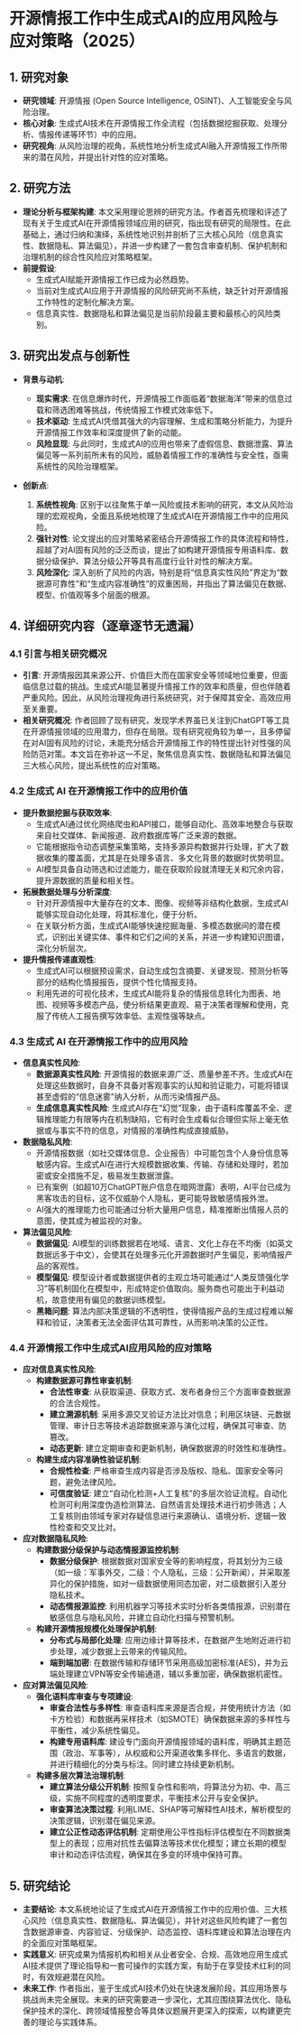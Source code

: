  # 开源情报工作中生成式AI的应用风险与应对策略（2025）

## 1. 研究对象

-   **研究领域**: 开源情报 (Open Source Intelligence, OSINT)、人工智能安全与风险治理。
-   **核心对象**: 生成式AI技术在开源情报工作全流程（包括数据挖掘获取、处理分析、情报传递等环节）中的应用。
-   **研究视角**: 从风险治理的视角，系统性地分析生成式AI融入开源情报工作所带来的潜在风险，并提出针对性的应对策略。

## 2. 研究方法

-   **理论分析与框架构建**: 本文采用理论思辨的研究方法。作者首先梳理和评述了现有关于生成式AI在开源情报领域应用的研究，指出现有研究的局限性。在此基础上，通过归纳和演绎，系统性地识别并剖析了三大核心风险（信息真实性、数据隐私、算法偏见），并进一步构建了一套包含审查机制、保护机制和治理机制的综合性风险应对策略框架。
-   **前提假设**:
    -   生成式AI赋能开源情报工作已成为必然趋势。
    -   当前对生成式AI应用于开源情报的风险研究尚不系统，缺乏针对开源情报工作特性的定制化解决方案。
    -   信息真实性、数据隐私和算法偏见是当前阶段最主要和最核心的风险类别。

## 3. 研究出发点与创新性

-   **背景与动机**:
    -   **现实需求**: 在信息爆炸时代，开源情报工作面临着“数据海洋”带来的信息过载和筛选困难等挑战，传统情报工作模式效率低下。
    -   **技术驱动**: 生成式AI凭借其强大的内容理解、生成和策略分析能力，为提升开源情报工作效率和深度提供了新的动能。
    -   **风险显现**: 与此同时，生成式AI的应用也带来了虚假信息、数据泄露、算法偏见等一系列前所未有的风险，威胁着情报工作的准确性与安全性，亟需系统性的风险治理框架。

-   **创新点**:
    1.  **系统性视角**: 区别于以往聚焦于单一风险或技术影响的研究，本文从风险治理的宏观视角，全面且系统地梳理了生成式AI在开源情报工作中的应用风险。
    2.  **强针对性**: 论文提出的应对策略紧密结合开源情报工作的具体流程和特性，超越了对AI固有风险的泛泛而谈，提出了如构建开源情报专用语料库、数据分级保护、算法分级公开等具有高度行业针对性的解决方案。
    3.  **风险深化**: 深入剖析了风险的内涵，特别是将“信息真实性风险”界定为“数据源可靠性”和“生成内容准确性”的双重困局，并指出了算法偏见在数据、模型、价值观等多个层面的根源。

## 4. 详细研究内容（逐章逐节无遗漏）

### 4.1 引言与相关研究概况

-   **引言**: 开源情报因其来源公开、价值巨大而在国家安全等领域地位重要，但面临信息过载的挑战。生成式AI能显著提升情报工作的效率和质量，但也伴随着严重风险。因此，从风险治理视角进行系统研究，对于保障其安全、高效应用至关重要。
-   **相关研究概况**: 作者回顾了现有研究，发现学术界虽已关注到ChatGPT等工具在开源情报领域的应用潜力，但存在局限。现有研究视角较为单一，且多停留在对AI固有风险的讨论，未能充分结合开源情报工作的特性提出针对性强的风险防范对策。本文旨在弥补这一不足，聚焦信息真实性、数据隐私和算法偏见三大核心风险，提出系统性的应对策略。

### 4.2 生成式 AI 在开源情报工作中的应用价值

-   **提升数据挖掘与获取效率**:
    -   生成式AI通过优化网络爬虫和API接口，能够自动化、高效率地整合与获取来自社交媒体、新闻报道、政府数据库等广泛来源的数据。
    -   它能根据指令动态调整采集策略，支持多源异构数据并行处理，扩大了数据收集的覆盖面，尤其是在处理多语言、多文化背景的数据时优势明显。
    -   AI模型具备自动筛选和过滤能力，能在获取阶段就清理无关和冗余内容，提升源数据的质量和相关性。
-   **拓展数据处理与分析深度**:
    -   针对开源情报中大量存在的文本、图像、视频等非结构化数据，生成式AI能够实现自动化处理，将其标准化，便于分析。
    -   在关联分析方面，生成式AI能够快速挖掘海量、多模态数据间的潜在模式，识别出关键实体、事件和它们之间的关系，并进一步构建知识图谱，深化分析层次。
-   **提升情报传递直观性**:
    -   生成式AI可以根据预设需求，自动生成包含摘要、关键发现、预测分析等部分的结构化情报报告，提供个性化情报支持。
    -   利用先进的可视化技术，生成式AI能将复杂的情报信息转化为图表、地图、视频等多模态产品，使分析结果更直观、易于决策者理解和使用，克服了传统人工报告撰写效率低、主观性强等缺点。

### 4.3 生成式 AI 在开源情报工作中的应用风险

-   **信息真实性风险**:
    -   **数据源真实性风险**: 开源情报的数据来源广泛、质量参差不齐。生成式AI在处理这些数据时，自身不具备对客观事实的认知和验证能力，可能将错误甚至虚假的“信息迷雾”纳入分析，从而污染情报产品。
    -   **生成信息真实性风险**: 生成式AI存在“幻觉”现象，由于语料库覆盖不全、逻辑推理能力有限等内在机制缺陷，它有时会生成看似合理但实际上毫无依据或与事实不符的信息，对情报的准确性构成直接威胁。
-   **数据隐私风险**:
    -   开源情报数据（如社交媒体信息、企业报告）中可能包含个人身份信息等敏感内容。生成式AI在进行大规模数据收集、传输、存储和处理时，若加密或安全措施不足，极易发生数据泄露。
    -   已有案例（如超10万ChatGPT账户信息在暗网泄露）表明，AI平台已成为黑客攻击的目标，这不仅威胁个人隐私，更可能导致敏感情报外泄。
    -   AI强大的推理能力也可能通过分析大量用户信息，精准推断出情报人员的意图，使其成为被监视的对象。
-   **算法偏见风险**:
    -   **数据偏见**: AI模型的训练数据若在地域、语言、文化上存在不均衡（如英文数据远多于中文），会使其在处理多元化开源数据时产生偏见，影响情报产品的客观性。
    -   **模型偏见**: 模型设计者或数据提供者的主观立场可能通过“人类反馈强化学习”等机制固化在模型中，形成特定价值取向。服务商也可能出于利益动机，故意使用有偏见的数据训练模型。
    -   **黑箱问题**: 算法内部决策逻辑的不透明性，使得情报产品的生成过程难以解释和验证，决策者无法全面评估其可靠性，从而影响决策的公正性。

### 4.4 开源情报工作中生成式AI应用风险的应对策略

-   **应对信息真实性风险**:
    -   **构建数据源可靠性审查机制**:
        -   **合法性审查**: 从获取渠道、获取方式、发布者身份三个方面审查数据源的合法合规性。
        -   **建立溯源机制**: 采用多源交叉验证方法比对信息；利用区块链、元数据管理、审计日志等技术追踪数据来源与演化过程，确保其可审查、防篡改。
        -   **动态更新**: 建立定期审查和更新机制，确保数据源的时效性和准确性。
    -   **构建生成内容准确性验证机制**:
        -   **合规性检查**: 严格审查生成内容是否涉及版权、隐私、国家安全等问题，避免法律风险。
        -   **可信度验证**: 建立“自动化检测+人工复核”的多层次验证流程。自动化检测可利用深度伪造检测算法、自然语言处理技术进行初步筛选；人工复核则由领域专家对存疑信息进行来源确认、语境分析、逻辑一致性检查和交叉比对。
-   **应对数据隐私风险**:
    -   **构建数据分级保护与动态情报源监控机制**:
        -   **数据分级保护**: 根据数据对国家安全等的影响程度，将其划分为三级（如一级：军事外交，二级：个人隐私，三级：公开新闻），并采取差异化的保护措施，如对一级数据使用同态加密，对二级数据引入差分隐私技术。
        -   **动态情报源监控**: 利用机器学习等技术实时分析各类情报源，识别潜在敏感信息与隐私风险，并建立自动化扫描与预警机制。
    -   **构建开源情报规模化处理保护机制**:
        -   **分布式与局部化处理**: 应用边缘计算等技术，在数据产生地附近进行初步处理，减少数据上云带来的传输风险。
        -   **端到端加密**: 在数据传输和存储环节采用高级加密标准(AES)，并为云端处理建立VPN等安全传输通道，辅以多重加密，确保数据机密性。
-   **应对算法偏见风险**:
    -   **强化语料库审查与专项建设**:
        -   **审查合法性与多样性**: 审查语料库来源是否合规，并使用统计方法（如卡方检验）和数据再采样技术（如SMOTE）确保数据来源的多样性与平衡性，减少系统性偏见。
        -   **构建专用语料库**: 建设专门面向开源情报领域的语料库，明确其主题范围（政治、军事等），从权威和公开渠道收集多样化、多语言的数据，并进行精细化的分类与标注。同时建立持续更新机制。
    -   **构建多层次算法治理机制**:
        -   **建立算法分级公开机制**: 按照复杂性和影响，将算法分为初、中、高三级，实施不同程度的透明度要求，平衡技术公开与安全保护。
        -   **审查算法决策过程**: 利用LIME、SHAP等可解释性AI技术，解析模型的决策逻辑，识别潜在偏见来源。
        -   **建立公正性动态评估机制**: 定期使用公平性指标评估模型在不同数据类型上的表现；应用对抗性去偏算法等技术优化模型；建立长期的模型审计和动态评估流程，确保其在多变的环境中保持可靠。

## 5. 研究结论

-   **主要结论**: 本文系统地论证了生成式AI在开源情报工作中的应用价值、三大核心风险（信息真实性、数据隐私、算法偏见），并针对这些风险构建了一套包含数据源审查、内容验证、分级保护、动态监控、语料库建设和算法治理在内的全面应对策略框架。
-   **实践意义**: 研究成果为情报机构和相关从业者安全、合规、高效地应用生成式AI技术提供了理论指导和一套可操作的实践方案，有助于在享受技术红利的同时，有效规避潜在风险。
-   **未来工作**: 作者指出，鉴于生成式AI技术仍处在快速发展阶段，其应用场景与挑战尚未完全展现。未来的研究需要进一步深化，尤其应围绕算法优化、隐私保护技术的深化、跨领域情报整合等具体议题展开更深入的探索，以构建更完善的理论与实践体系。